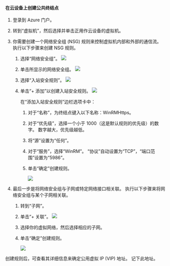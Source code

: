 #### <a name="to-create-public-endpoints-on-the-cloud-appliance"></a>在云设备上创建公共终结点

1. 登录到 Azure 门户。
2. 转到“虚拟机”，然后选择并单击正用作云设备的虚拟机。
    
3. 你需要创建一个网络安全组 (NSG) 规则来控制虚拟机内部和外部的通信流。 执行以下步骤来创建 NSG 规则。
    1. 选择“网络安全组”。
        ![](./media/storsimple-8000-create-public-endpoints-cloud-appliance/sca-create-public-endpt1.png)

    2. 单击所显示的网络安全组。
        ![](./media/storsimple-8000-create-public-endpoints-cloud-appliance/sca-create-public-endpt2.png)

    3. 选择“入站安全规则”。
        ![](./media/storsimple-8000-create-public-endpoints-cloud-appliance/sca-create-public-endpt3.png)

    4. 单击“+ 添加”以创建入站安全规则。
        ![](./media/storsimple-8000-create-public-endpoints-cloud-appliance/sca-create-public-endpt4.png)

        在“添加入站安全规则”边栏选项卡中：

        1. 对于“名称”，为终结点键入以下名称：WinRMHttps。
        
        2. 对于“优先级”，选择一个小于 1000（这是默认规则的优先级）的数字。 数字越大，优先级越低。

        3. 将“源”设置为“任何”。

        4. 对于“服务”，选择“WinRM”。 “协议”自动设置为“TCP”，“端口范围”设置为“5986”。

        5. 单击“确定”创建规则。

            ![](./media/storsimple-8000-create-public-endpoints-cloud-appliance/sca-create-public-endpt5.png)

4. 最后一步是将网络安全组与子网或特定网络接口相关联。 执行以下步骤来将网络安全组与某个子网相关联。
    1. 转到“子网”。
    2. 单击“+ 关联”。
        ![](./media/storsimple-8000-create-public-endpoints-cloud-appliance/sca-create-public-endpt7.png)

    3. 选择你的虚拟网络，然后选择相应的子网。
    4. 单击“确定”创建规则。

        ![](./media/storsimple-8000-create-public-endpoints-cloud-appliance/sca-create-public-endpt11.png)

创建规则后，可查看其详细信息来确定公用虚拟 IP (VIP) 地址。 记下此地址。


